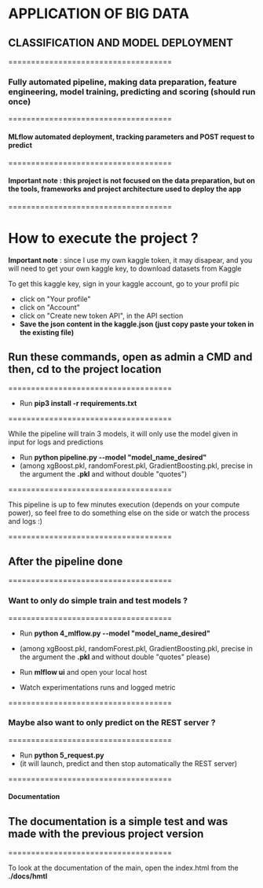 # **APPLICATION OF BIG DATA**

## CLASSIFICATION AND MODEL DEPLOYMENT

====================================

### **Fully automated pipeline**, making data preparation, feature engineering, model training, predicting and scoring (should run once)

====================================

#### **MLflow automated deployment**, tracking parameters and POST request to predict

====================================

#### **Important note** : this project is not focused on the data preparation, but on the tools, frameworks and project architecture used to deploy the app

====================================

# How to execute the project ?

**Important note** : since I use my own kaggle token, it may disapear, and you will need to get your own kaggle key, to download datasets from Kaggle

To get this kaggle key, sign in your kaggle account, go to your profil pic

- click on "Your profile"
- click on "Account"
- click on "Create new token API", in the API section
- **Save the json content in the kaggle.json (just copy paste your token in the existing file)**

## Run these commands, open as admin a CMD and then, cd to the project location

====================================

- Run **pip3 install -r requirements.txt**

====================================

While the pipeline will train 3 models, it will only use the model given in input for logs and predictions

- Run **python pipeline.py --model "model_name_desired"**
- (among xgBoost.pkl, randomForest.pkl, GradientBoosting.pkl, precise in the argument the **.pkl** and without double "quotes")

====================================

This pipeline is up to few minutes execution (depends on your compute power), so feel free to do something else on the side or watch the process and logs :)

====================================

## After the pipeline done

====================================

### Want to only do simple train and test models ?

====================================

- Run **python 4_mlflow.py --model "model_name_desired"**
- (among xgBoost.pkl, randomForest.pkl, GradientBoosting.pkl, precise in the argument the **.pkl** and without double "quotes" please)

- Run **mlflow ui** and open your local host
- Watch experimentations runs and logged metric

====================================

### Maybe also want to only predict on the REST server ?

====================================

- Run **python 5_request.py** 
- (it will launch, predict and then stop automatically the REST server)

====================================

#### Documentation

## The documentation is a simple test and was made with the previous project version

====================================

To look at the documentation of the main, open the index.html from the **./docs/hmtl**
